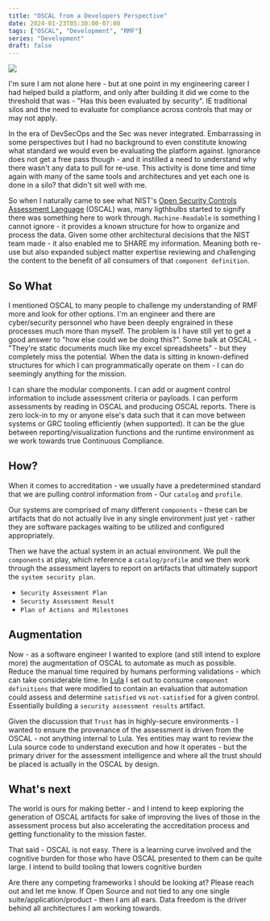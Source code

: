 ```yaml
---
title: "OSCAL from a Developers Perspective"
date: 2024-01-23T05:30:00-07:00
tags: ["OSCAL", "Development", "RMF"]
series: "Development"
draft: false
---
```


![](/images/audit-as-code.png)

I'm sure I am not alone here - but at one point in my engineering career I had helped build a platform, and only after building it did we come to the threshold that was - "Has this been evaluated by security". IE traditional silos and the need to evaluate for compliance across controls that may or may not apply. 

In the era of DevSecOps and the Sec was never integrated. Embarrassing in some perspectives but I had no background to even constitute knowing what standard we would even be evaluating the platform against. Ignorance does not get a free pass though - and it instilled a need to understand why there wasn't any data to pull for re-use. This activity is done time and time again with many of the same tools and architectures and yet each one is done in a silo? that didn't sit well with me. 

So when I naturally came to see what NIST's [Open Security Controls Assessment Language](https://pages.nist.gov/OSCAL/resources/concepts/layer/) (OSCAL) was, many ligthbulbs started to signify there was something here to work through. `Machine-Readable` is something I cannot ignore - it provides a known structure for how to organize and process the data. Given some other architectural decisions that the NIST team made - it also enabled me to SHARE my information. Meaning both re-use but also expanded subject matter expertise reviewing and challenging the content to the benefit of all consumers of that `component definition`. 

## So What

I mentioned OSCAL to many people to challenge my understanding of RMF more and look for other options. I'm an engineer and there are cyber/security personnel who have been deeply engrained in these processes much more than myself. The problem is I have still yet to get a good answer to "how else could we be doing this?". Some balk at OSCAL - "They're static documents much like my excel spreadsheets" - but they completely miss the potential. When the data is sitting in known-defined structures for which I can programmatically operate on them - I can do seemingly anything for the mission. 

I can share the modular components. I can add or augment control information to include assessment criteria or payloads. I can perform assessments by reading in OSCAL and producing OSCAL reports. There is zero lock-in to my or anyone else's data such that it can move between systems or GRC tooling efficiently (when supported). It can be the glue between reporting/visualization functions and the runtime environment as we work towards true Continuous Compliance. 

## How?

When it comes to accreditation - we usually have a predetermined standard that we are pulling control information from - Our `catalog` and `profile`.

Our systems are comprised of many different `components` - these can be artifacts that do not actually live in any single environment just yet - rather they are software packages waiting to be utilized and configured appropriately. 

Then we have the actual system in an actual environment. We pull the `components` at play, which reference a `catalog/profile` and we then work through the assessment layers to report on artifacts that ultimately support the `system security plan`.
- `Security Assessment Plan`
- `Security Assessment Result`
- `Plan of Actions and Milestones`

## Augmentation

Now - as a software engineer I wanted to explore (and still intend to explore more) the augmentation of OSCAL to automate as much as possible. Reduce the manual time required by humans performing validations - which can take considerable time. In [Lula](https://github.com/defenseunicorns/lula) I set out to consume `component definitions` that were modified to contain an evaluation that automation could assess and determine `satisfied` vs `not-satisfied` for a given control. Essentially building a `security assessment results` artifact. 

Given the discussion that `Trust` has in highly-secure environments - I wanted to ensure the provenance of the assessment is driven from the OSCAL - not anything internal to Lula. Yes entities may want to review the Lula source code to understand execution and how it operates - but the primary driver for the assessment intelligence and where all the trust should be placed is actually in the OSCAL by design. 

## What's next

The world is ours for making better - and I intend to keep exploring the generation of OSCAL artifacts for sake of improving the lives of those in the assessment process but also accelerating the accreditation process and getting functionality to the mission faster.

That said - OSCAL is not easy. There is a learning curve involved and the cognitive burden for those who have OSCAL presented to them can be quite large. I intend to build tooling that lowers cognitive burden 

Are there any competing frameworks I should be looking at? Please reach out and let me know. If Open Source and not tied to any one single suite/application/product - then I am all ears. Data freedom is the driver behind all architectures I am working towards. 